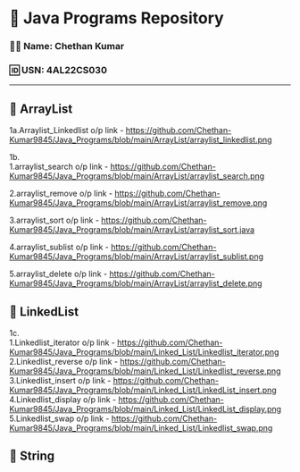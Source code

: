 # 📘 Java Programs Repository

### 👨‍💻 Name: Chethan Kumar  
### 🆔 USN: 4AL22CS030

---

## 📂 ArrayList
1a.Arraylist_Linkedlist o/p link - https://github.com/Chethan-Kumar9845/Java_Programs/blob/main/ArrayList/arraylist_linkedlist.png  

1b.  
1.arraylist_search o/p link - https://github.com/Chethan-Kumar9845/Java_Programs/blob/main/ArrayList/arraylist_search.png  


2.arraylist_remove o/p link - https://github.com/Chethan-Kumar9845/Java_Programs/blob/main/ArrayList/arraylist_remove.png 


3.arraylist_sort o/p link - https://github.com/Chethan-Kumar9845/Java_Programs/blob/main/ArrayList/arraylist_sort.java  


4.arraylist_sublist o/p link - https://github.com/Chethan-Kumar9845/Java_Programs/blob/main/ArrayList/arraylist_sublist.png  


5.arraylist_delete o/p link - https://github.com/Chethan-Kumar9845/Java_Programs/blob/main/ArrayList/arraylist_delete.png  


## 📂 LinkedList  
1c.  
1.Linkedlist_iterator o/p link - https://github.com/Chethan-Kumar9845/Java_Programs/blob/main/Linked_List/Linkedlist_iterator.png  
2.Linkedlist_reverse o/p link - https://github.com/Chethan-Kumar9845/Java_Programs/blob/main/Linked_List/Linkedlist_reverse.png  
3.Linkedlist_insert o/p link - https://github.com/Chethan-Kumar9845/Java_Programs/blob/main/Linked_List/LinkedList_insert.png  
4.Linkedlist_display o/p link - https://github.com/Chethan-Kumar9845/Java_Programs/blob/main/Linked_List/LinkedList_display.png  
5.Linkedlist_swap o/p link - https://github.com/Chethan-Kumar9845/Java_Programs/blob/main/Linked_List/Linkedlist_swap.png  

## 📂 String









